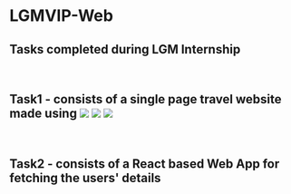 # LGMVIP-Web
## Tasks completed during LGM Internship
<br />

## Task1 - consists of a single page travel website made using <img src="https://img.shields.io/badge/HTML-239120?style=for-the-badge&logo=html5&logoColor=white" /> <img src="https://img.shields.io/badge/CSS-239120?&style=for-the-badge&logo=css3&logoColor=white" /> <img src="https://img.shields.io/badge/JavaScript-F7DF1E?style=for-the-badge&logo=javascript&logoColor=black" />
<br />

## Task2 - consists of a React based Web App for fetching the users' details
